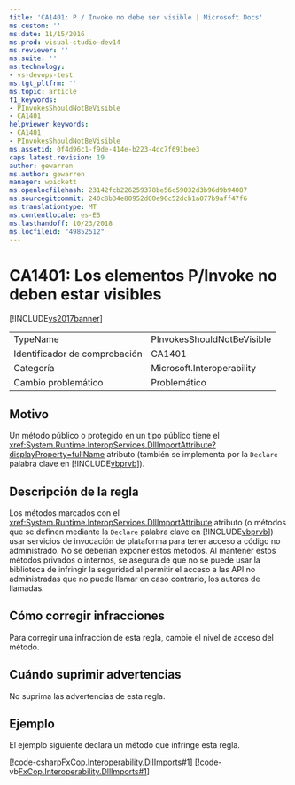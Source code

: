 ```yaml
---
title: 'CA1401: P / Invoke no debe ser visible | Microsoft Docs'
ms.custom: ''
ms.date: 11/15/2016
ms.prod: visual-studio-dev14
ms.reviewer: ''
ms.suite: ''
ms.technology:
- vs-devops-test
ms.tgt_pltfrm: ''
ms.topic: article
f1_keywords:
- PInvokesShouldNotBeVisible
- CA1401
helpviewer_keywords:
- CA1401
- PInvokesShouldNotBeVisible
ms.assetid: 0f4d96c1-f9de-414e-b223-4dc7f691bee3
caps.latest.revision: 19
author: gewarren
ms.author: gewarren
manager: wpickett
ms.openlocfilehash: 23142fcb226259378be56c59032d3b96d9b94087
ms.sourcegitcommit: 240c8b34e80952d00e90c52dcb1a077b9aff47f6
ms.translationtype: MT
ms.contentlocale: es-ES
ms.lasthandoff: 10/23/2018
ms.locfileid: "49852512"
---
```

# <a name="ca1401-pinvokes-should-not-be-visible"></a>CA1401: Los elementos P/Invoke no deben estar visibles
[!INCLUDE[vs2017banner](../includes/vs2017banner.md)]

|||
|-|-|
|TypeName|PInvokesShouldNotBeVisible|
|Identificador de comprobación|CA1401|
|Categoría|Microsoft.Interoperability|
|Cambio problemático|Problemático|

## <a name="cause"></a>Motivo
 Un método público o protegido en un tipo público tiene el <xref:System.Runtime.InteropServices.DllImportAttribute?displayProperty=fullName> atributo (también se implementa por la `Declare` palabra clave en [!INCLUDE[vbprvb](../includes/vbprvb-md.md)]).

## <a name="rule-description"></a>Descripción de la regla
 Los métodos marcados con el <xref:System.Runtime.InteropServices.DllImportAttribute> atributo (o métodos que se definen mediante la `Declare` palabra clave en [!INCLUDE[vbprvb](../includes/vbprvb-md.md)]) usar servicios de invocación de plataforma para tener acceso a código no administrado. No se deberían exponer estos métodos. Al mantener estos métodos privados o internos, se asegura de que no se puede usar la biblioteca de infringir la seguridad al permitir el acceso a las API no administradas que no puede llamar en caso contrario, los autores de llamadas.

## <a name="how-to-fix-violations"></a>Cómo corregir infracciones
 Para corregir una infracción de esta regla, cambie el nivel de acceso del método.

## <a name="when-to-suppress-warnings"></a>Cuándo suprimir advertencias
 No suprima las advertencias de esta regla.

## <a name="example"></a>Ejemplo
 El ejemplo siguiente declara un método que infringe esta regla.

 [!code-csharp[FxCop.Interoperability.DllImports#1](../snippets/csharp/VS_Snippets_CodeAnalysis/FxCop.Interoperability.DllImports/cs/FxCop.Interoperability.DllImports.cs#1)]
 [!code-vb[FxCop.Interoperability.DllImports#1](../snippets/visualbasic/VS_Snippets_CodeAnalysis/FxCop.Interoperability.DllImports/vb/FxCop.Interoperability.DllImports.vb#1)]



